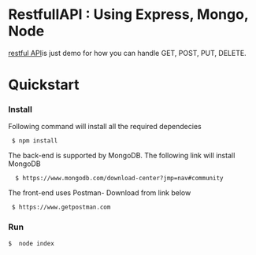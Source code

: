 # RestfullAPI : Using Express, Mongo, Node

[restful API](https://github.com/i1992/restfulAPI)is just demo for how you can handle GET, POST, PUT, DELETE.

# Quickstart

### Install
 Following command will install all the required dependecies
 	
   	 $ npm install
    
 The back-end is supported by MongoDB. The following link will install MongoDB
 
      $ https://www.mongodb.com/download-center?jmp=nav#community
    
 The front-end uses Postman- Download from link below
 
   	 $ https://www.getpostman.com
        
### Run
	$  node index
